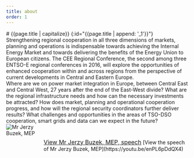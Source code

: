 ```yaml
---
title: about
order: 1
---
```


<div class="small-12 columns">
<div class="large-8" markdown="1">
# {{page.title | capitalize}}
{:id="{{page.title | append: '_1'}}"}
</div>
</div>

<div class="row column">
<div class="medium-4 columns" markdown="1">
Strengthening regional cooperation in all three dimensions of markets, planning and operations is indispensable towards achieving the Internal Energy Market and towards delivering the benefits of the Energy Union to European citizens. The CEE Regional Conference, the second among three ENTSO-E regional conferences in 2016, will explore the opportunities of enhanced cooperation within and across regions from the perspective of current developments in Central and Eastern Europe.

</div>

<div class="medium-4 columns" markdown="1">
Where are we on power market integration in Europe, between Central East and Central West, 27 years after the end of the East-West divide? What are the regional infrastructure needs and how can the necessary investments be attracted? How does market, planning and operational cooperation progress, and how will the regional security coordinators further deliver results? What challenges and opportunities in the areas of TSO-DSO cooperation, smart grids and data can we expect in the future?
</div>

<div class="medium-4 columns" markdown="1">
<img class="buzek" src="https://www.entsoe.eu/PublishingImages/General%20News%20images/Buzek.jpg" alt="Mr Jerzy Buzek, MEP" /> 
<div class="text-center" style="padding: 40px 0;">
<a class="button large" style="font-size: 1rem;" href="{{https://youtu.be/enPL6pDdQX4}}">View Mr Jerzy Buzek, MEP, speech</a>
[View the speech of Mr Jerzy Buzek, MEP](https://youtu.be/enPL6pDdQX4) 
</div>
